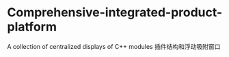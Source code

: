 # Comprehensive-integrated-product-platform
A collection of centralized displays of C++ modules
插件结构和浮动吸附窗口
